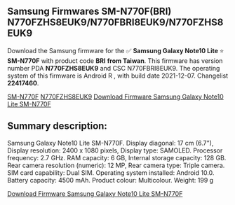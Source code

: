 <h2>Samsung Firmwares SM-N770F(BRI) N770FZHS8EUK9/N770FBRI8EUK9/N770FZHS8EUK9</h2>
Download the Samsung firmware for the ✅ <strong>Samsung Galaxy Note10 Lite </strong> ⭐ <strong>SM-N770F</strong> with product code <strong>BRI</strong> <strong> from Taiwan</strong>. This firmware has version number PDA <strong>N770FZHS8EUK9</strong> and CSC N770FBRI8EUK9. The operating system of this firmware is Android R , with build date 2021-12-07. Changelist <strong>22417460</strong>.


[SM-N770F](https://samfirm.shop/samsung/model/SM-N770F)
[N770FZHS8EUK9](https://samfirm.shop/samsung/pda/N770FZHS8EUK9)
[Download Firmware Samsung Galaxy Note10 Lite SM-N770F](https://samfirm.shop/samsung/firmware/480654)
<h2>Summary description:</h2>
<p>Samsung Galaxy Note10 Lite SM-N770F. Display diagonal: 17 cm (6.7"), Display resolution: 2400 x 1080 pixels, Display type: SAMOLED. Processor frequency: 2.7 GHz. RAM capacity: 6 GB, Internal storage capacity: 128 GB. Rear camera resolution (numeric): 12 MP, Rear camera type: Triple camera. SIM card capability: Dual SIM. Operating system installed: Android 10.0. Battery capacity: 4500 mAh. Product colour: Multicolour. Weight: 199 g</p>


[Download Firmware Samsung Galaxy Note10 Lite SM-N770F](https://samfirm.shop/samsung/firmware/480654)
